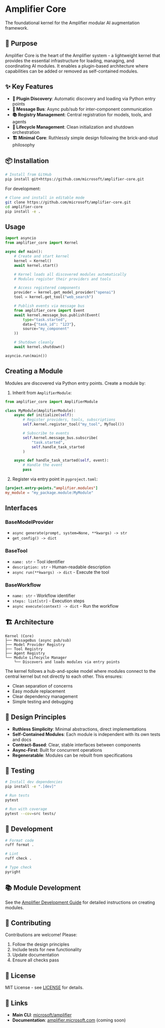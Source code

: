 # Amplifier Core

The foundational kernel for the Amplifier modular AI augmentation framework.

## 🎯 Purpose

Amplifier Core is the heart of the Amplifier system - a lightweight kernel that provides the essential infrastructure for loading, managing, and coordinating AI modules. It enables a plugin-based architecture where capabilities can be added or removed as self-contained modules.

## ✨ Key Features

- **🔌 Plugin Discovery**: Automatic discovery and loading via Python entry points
- **📨 Message Bus**: Async pub/sub for inter-component communication
- **📚 Registry Management**: Central registration for models, tools, and agents
- **🔄 Lifecycle Management**: Clean initialization and shutdown orchestration
- **🏗️ Minimal Core**: Ruthlessly simple design following the brick-and-stud philosophy

## 📦 Installation

```bash
# Install from GitHub
pip install git+https://github.com/microsoft/amplifier-core.git
```

For development:
```bash
# Clone and install in editable mode
git clone https://github.com/microsoft/amplifier-core.git
cd amplifier-core
pip install -e .
```

## Usage

```python
import asyncio
from amplifier_core import Kernel

async def main():
    # Create and start kernel
    kernel = Kernel()
    await kernel.start()

    # Kernel loads all discovered modules automatically
    # Modules register their providers and tools

    # Access registered components
    provider = kernel.get_model_provider("openai")
    tool = kernel.get_tool("web_search")

    # Publish events via message bus
    from amplifier_core import Event
    await kernel.message_bus.publish(Event(
        type="task.started",
        data={"task_id": "123"},
        source="my_component"
    ))

    # Shutdown cleanly
    await kernel.shutdown()

asyncio.run(main())
```

## Creating a Module

Modules are discovered via Python entry points. Create a module by:

1. Inherit from `AmplifierModule`:

```python
from amplifier_core import AmplifierModule

class MyModule(AmplifierModule):
    async def initialize(self):
        # Register providers, tools, subscriptions
        self.kernel.register_tool("my_tool", MyTool())

        # Subscribe to events
        self.kernel.message_bus.subscribe(
            "task.started",
            self.handle_task_started
        )

    async def handle_task_started(self, event):
        # Handle the event
        pass
```

2. Register via entry point in `pyproject.toml`:

```toml
[project.entry-points."amplifier.modules"]
my_module = "my_package.module:MyModule"
```

## Interfaces

### BaseModelProvider
- `async generate(prompt, system=None, **kwargs) -> str`
- `get_config() -> dict`

### BaseTool
- `name: str` - Tool identifier
- `description: str` - Human-readable description
- `async run(**kwargs) -> dict` - Execute the tool

### BaseWorkflow
- `name: str` - Workflow identifier
- `steps: list[str]` - Execution steps
- `async execute(context) -> dict` - Run the workflow

## 🏗️ Architecture

```
Kernel (Core)
├── MessageBus (async pub/sub)
├── Model Provider Registry
├── Tool Registry
├── Agent Registry
└── Module Lifecycle Manager
    └── Discovers and loads modules via entry points
```

The kernel follows a hub-and-spoke model where modules connect to the central kernel but not directly to each other. This ensures:
- Clean separation of concerns
- Easy module replacement
- Clear dependency management
- Simple testing and debugging

## 🎯 Design Principles

- **Ruthless Simplicity**: Minimal abstractions, direct implementations
- **Self-Contained Modules**: Each module is independent with its own tests and docs
- **Contract-Based**: Clear, stable interfaces between components
- **Async-First**: Built for concurrent operations
- **Regeneratable**: Modules can be rebuilt from specifications

## 🧪 Testing

```bash
# Install dev dependencies
pip install -e ".[dev]"

# Run tests
pytest

# Run with coverage
pytest --cov=src tests/
```

## 🔧 Development

```bash
# Format code
ruff format .

# Lint
ruff check .

# Type check
pyright
```

## 📚 Module Development

See the [Amplifier Development Guide](https://github.com/microsoft/amplifier/blob/main/DEVELOPMENT.md) for detailed instructions on creating modules.

## 🤝 Contributing

Contributions are welcome! Please:
1. Follow the design principles
2. Include tests for new functionality
3. Update documentation
4. Ensure all checks pass

## 📝 License

MIT License - see [LICENSE](LICENSE) for details.

## 🔗 Links

- **Main CLI**: [microsoft/amplifier](https://github.com/microsoft/amplifier)
- **Documentation**: [amplifier.microsoft.com](https://amplifier.microsoft.com) (coming soon)